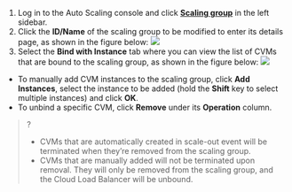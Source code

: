 1. Log in to the Auto Scaling console and click [**Scaling group**](https://console.cloud.tencent.com/autoscaling/group?rid=1) in the left sidebar.
2. Click the **ID/Name** of the scaling group to be modified to enter its details page, as shown in the figure below:
![](https://main.qcloudimg.com/raw/6c9d3876e1d343ae8ddd6fc2ad912112.png)
3. Select the **Bind with Instance** tab where you can view the list of CVMs that are bound to the scaling group, as shown in the figure below:
![](https://main.qcloudimg.com/raw/2c4c7f20ccfbb5b72588aaaf3d61a7ba.png)
 - To manually add CVM instances to the scaling group, click **Add Instances**, select the instance to be added (hold the **Shift** key to select multiple instances) and click **OK**.
 - To unbind a specific CVM, click **Remove** under its **Operation** column.
>?
>- CVMs that are automatically created in scale-out event will be terminated when they’re removed from the scaling group.
> - CVMs that are manually added will not be terminated upon removal. They will only be removed from the scaling group, and the Cloud Load Balancer will be unbound.
